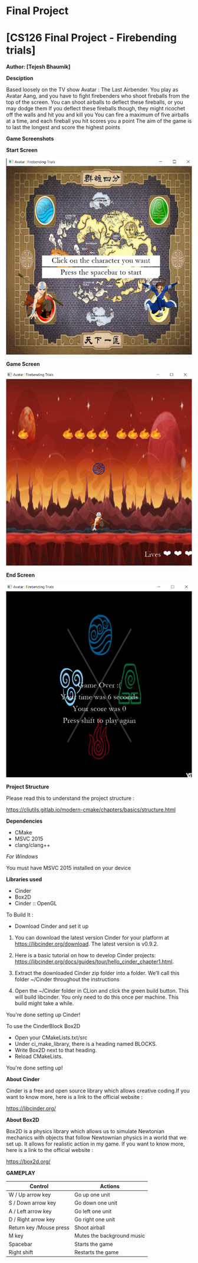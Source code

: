 # Final Project

# [CS126 Final Project - Firebending trials]

 **Author: [Tejesh Bhaumik]**
 
**Desciption**

Based loosely on the TV show Avatar : The Last Airbender. 
You play as Avatar Aang, and you have to fight firebenders who shoot fireballs from the top of the screen. 
You can shoot airballs to deflect these fireballs, or you may dodge them
If you deflect these fireballs though, they might ricochet off the walls and hit you and kill you
You can fire a maximum of five airballs at a time, and each fireball you hit scores you a point
The aim of the game is to last the longest and score the highest points

**Game Screenshots**

**Start Screen**


![ text](https://github.com/CS126SP20/final-project-Tejesh2001/blob/master/assets/StartScreenshot.png?raw=true)

**Game Screen**


![play](https://github.com/CS126SP20/final-project-Tejesh2001/blob/master/assets/play.png?raw=true)

**End Screen**

![end](https://github.com/CS126SP20/final-project-Tejesh2001/blob/master/assets/end_screenshot.png?raw=true)

**Project Structure**

Please read this to understand the project structure :

https://cliutils.gitlab.io/modern-cmake/chapters/basics/structure.html
 
**Dependencies**

* CMake
* MSVC 2015
* clang/clang++

*For Windows*

You must have MSVC 2015 installed on your device

**Libraries used**

* Cinder
* Box2D
* Cinder :: OpenGL

To Build It :

* Download Cinder and set it up 

1) You can download the latest version Cinder for your platform at https://libcinder.org/download. The latest version is v0.9.2.

2) Here is a basic tutorial on how to develop Cinder projects: https://libcinder.org/docs/guides/tour/hello_cinder_chapter1.html.

3) Extract the downloaded Cinder zip folder into a folder. We’ll call this folder ~/Cinder throughout the instructions

4) Open the ~/Cinder folder in CLion and click the green build button. This will build libcinder. You only need to do this once per          machine. This build might take a while.

You're done setting up Cinder! 

To use the CinderBlock Box2D

* Open your CMakeLists.txt/src
* Under ci_make_library, there is a heading named BLOCKS.
* Write Box2D next to that heading.
* Reload CMakeLists.

You're done setting up!

**About Cinder**

Cinder is a free and open source library which allows creative coding.If you want to know more, here is a link to the official website :

https://libcinder.org/

**About Box2D**

Box2D is a physics library which allows us to simulate Newtonian mechanics with objects that follow Newtownian physics in a world that we set up. It allows for realistic action in my game. If you want to know more, here is a link to the official website :

https://box2d.org/

**GAMEPLAY**

Control | Actions
-----|--------------------
  W / Up arrow key   | Go up one unit      
  S / Down arrow key | Go down one unit                
  A / Left arrow key | Go left one unit                   
  D / Right arrow key | Go right one unit                    
  Return key /Mouse press | Shoot airball
  M key | Mutes the background music
  Spacebar | Starts the game
  Right shift | Restarts the game
  
